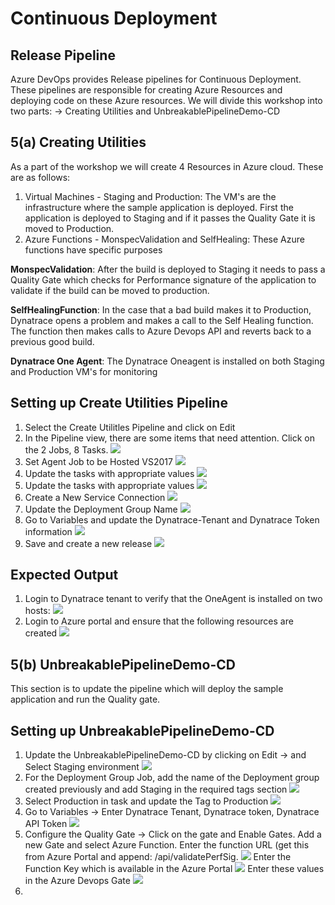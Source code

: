 # Continuous Deployment

## Release Pipeline

Azure DevOps provides Release pipelines for Continuous Deployment. These pipelines are responsible for creating Azure Resources and deploying code on these Azure resources. We will divide this workshop into two parts: -> Creating Utilities and UnbreakablePipelineDemo-CD

## 5(a) Creating Utilities
As a part of the workshop we will create 4 Resources in Azure cloud. These are as follows:

1. Virtual Machines - Staging and Production: The VM's are the infrastructure where the sample application is deployed. First the application is deployed to Staging and if it passes the Quality Gate it is moved to Production. 
2. Azure Functions - MonspecValidation and SelfHealing: These Azure functions have specific purposes

**MonspecValidation**: After the build is deployed to Staging it needs to pass a Quality Gate which checks for Performance signature of the application to validate if the build can be moved to production. 

**SelfHealingFunction**: In the case that a bad build makes it to Production, Dynatrace opens a problem and makes a call to the Self Healing function. The function then makes calls to Azure Devops API and reverts back to a previous good build. 

**Dynatrace One Agent**: The Dynatrace Oneagent is installed on both Staging and Production VM's for monitoring 

## Setting up Create Utilities Pipeline 
1. Select the Create Utilitles Pipeline and click on Edit
2. In the Pipeline view, there are some items that need attention. Click on the 2 Jobs, 8 Tasks. 
![](../images/AzureDevopsCreateUtilities1.PNG)
3. Set Agent Job to be Hosted VS2017
![](../images/AzureDevopsCreateUtilities2.PNG)
4. Update the tasks with appropriate values
![](../images/AzureDevopsCreateUtilities3.PNG)
5. Update the tasks with appropriate values
![](../images/AzureDevopsCreateUtilities4.PNG)
6. Create a New Service Connection
![](../images/AzureDevopsCreateUtilities5.PNG)
7. Update the Deployment Group Name
![](../images/AzureDevopsCreateUtilities6.PNG)
8. Go to Variables and update the Dynatrace-Tenant and Dynatrace Token information
![](../images/AzureDevopsCreateUtilities7.PNG)
9. Save and create a new release 
![](../images/AzureDevopsCreateUtilities8.PNG)

## Expected Output
1. Login to Dynatrace tenant to verify that the OneAgent is installed on two hosts: 
![](../images/AzureDevopsCreateUtilities9.PNG)
2. Login to Azure portal and ensure that the following resources are created
![](../images/AzureDevopsCreateUtilities10.PNG)

## 5(b) UnbreakablePipelineDemo-CD
This section is to update the pipeline which will deploy the sample application and run the Quality gate. 

## Setting up UnbreakablePipelineDemo-CD
1. Update the UnbreakablePipelineDemo-CD by clicking on Edit -> and Select Staging environment
![](../images/AzureDevopsUbpCD1.PNG) 
2. For the Deployment Group Job, add the name of the Deployment group created previously and add Staging in the required tags section
![](../images/AzureDevopsUbpCD2.PNG)
3. Select Production in task and update the Tag to Production 
![](../images/AzureDevopsUbpCD3.PNG)
4. Go to Variables -> Enter Dynatrace Tenant, Dynatrace token, Dynatrace API Token
![](../images/AzureDevopsUbpCD4.PNG)
5. Configure the Quality Gate -> Click on the gate and Enable Gates. Add a new Gate and select Azure Function. Enter the function URL (get this from Azure Portal and append: /api/validatePerfSig. 
![](../images/AzureDevopsUbpCD6.PNG)
Enter the Function Key which is available in the Azure Portal
![](../images/AzureDevopsUbpCD7.PNG)
Enter these values in the Azure Devops Gate
![](../images/AzureDevopsUbpCD5.PNG)
6. 


